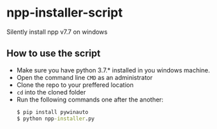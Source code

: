 # npp-installer-script
Silently install npp v7.7 on windows


## How to use the script
- Make sure you have python 3.7.* installed in you windows machine.
- Open the command line `CMD` as an administrator
- Clone the repo to your preffered location
- `cd` into the cloned folder
- Run the following commands one after the another:
  ```cmd
  $ pip install pywinauto
  $ python npp-installer.py
  ```
